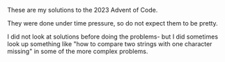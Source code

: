These are my solutions to the 2023 Advent of Code.

They were done under time pressure, so do not expect them to be pretty.

I did not look at solutions before doing the problems- but I did sometimes look up something like "how to compare two strings with one character missing" in some of the more complex problems.
